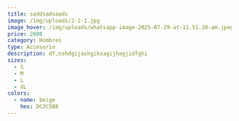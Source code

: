```yaml
---
title: saddsadsaads
image: /img/uploads/2-2-1.jpg
image_hover: /img/uploads/whatsapp-image-2025-07-29-at-11.51.20-am.jpeg
price: 2000
category: Hombres
type: Accesorio
description: df,nshdgijashgiksagijhagjidfghi
sizes:
  - S
  - M
  - L
  - XL
colors:
  - name: beige
    hex: DC3C5B8
---
```

